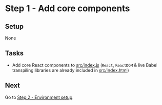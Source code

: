 # Step 1 - Add core components

## Setup

None

## Tasks

- Add core React components to [src/index.js](src/index.js) (`React`, `ReactDOM` & live Babel transpiling libraries are already included in [src/index.html](src/index.html))

## Next

Go to [Step 2 - Environment setup](https://github.com/benmvp/react-workshop/tree/master/02-env-setup).
